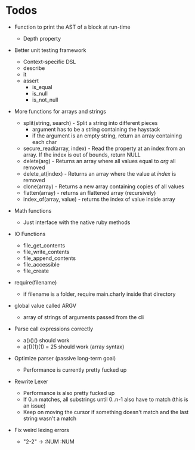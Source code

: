 # Todos

- Function to print the AST of a block at run-time
  - Depth property

- Better unit testing framework
  - Context-specific DSL
  - describe
  - it
  - assert
    - is_equal
    - is_null
    - is_not_null

- More functions for arrays and strings
  - split(string, search) - Split a string into different pieces
    - argument has to be a string containing the haystack
    - if the argument is an empty string, return an array containing each char
  - secure_read(array, index) - Read the property at an index from an array. If the index is out of bounds, return NULL
  - delete(arg) - Returns an array where all values equal to *arg* all removed
  - delete_at(index) - Returns an array where the value at *index* is removed
  - clone(array) - Returns a new array containing copies of all values
  - flatten(array) - returns an flattened array (recursively)
  - index_of(array, value) - returns the index of value inside array

- Math functions
  - Just interface with the native ruby methods

- IO Functions
  - file_get_contents
  - file_write_contents
  - file_append_contents
  - file_accessible
  - file_create

- require(filename)
  - if filename is a folder, require main.charly inside that directory

- global value called ARGV
  - array of strings of arguments passed from the cli

- Parse call expressions correctly
  - a()()() should work
  - a(1)(1)(1) = 25 should work (array syntax)

- Optimize parser (passive long-term goal)
  - Performance is currently pretty fucked up

- Rewrite Lexer
  - Performance is also pretty fucked up
  - If 0..n matches, all substrings until 0..n-1 also have to match (this is an issue)
  - Keep on moving the cursor if something doesn't match and the last string wasn't a match

- Fix weird lexing errors
  - "2-2" -> :NUM :NUM
